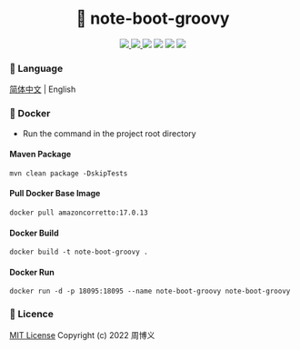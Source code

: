 <h1 align="center">📔 note-boot-groovy</h1>

<p align="center">
<a target="_blank" href="https://github.com/zhouboyi1998/note-boot-groovy"> 
<img src="https://img.shields.io/github/stars/zhouboyi1998/note-boot-groovy?logo=github">
</a>
<a target="_blank" href="https://opensource.org/licenses/MIT"> 
<img src="https://img.shields.io/badge/license-MIT-red"> 
</a>
<img src="https://img.shields.io/badge/JDK-17-darkcyan"> 
<img src="https://img.shields.io/badge/Groovy-4.0.24-brightgreen"> 
<img src="https://img.shields.io/badge/Spring Boot-3.4.1-brightgreen">
<img src="https://img.shields.io/badge/Spring Data-3.4.1-brightgreen">
</p>

### 📖 Language

[简体中文](./README.md) | English

### 🐳 Docker

* Run the command in the project root directory

#### Maven Package

```
mvn clean package -DskipTests
```

#### Pull Docker Base Image

```
docker pull amazoncorretto:17.0.13
```

#### Docker Build

```
docker build -t note-boot-groovy .
```

#### Docker Run

```
docker run -d -p 18095:18095 --name note-boot-groovy note-boot-groovy
```

### 📜 Licence

[MIT License](https://opensource.org/licenses/MIT) Copyright (c) 2022 周博义
